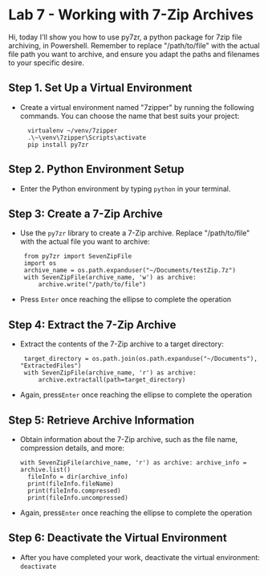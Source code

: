 # Lab 7 - Working with 7-Zip Archives

Hi, today I'll show you how to use py7zr, a python package for 7zip file archiving, in Powershell.
Remember to replace "/path/to/file" with the actual file path you want to archive, and ensure you adapt the paths and filenames to your specific desire.

## Step 1. Set Up a Virtual Environment

 - Create a virtual environment named "7zipper" by running the following commands. You can choose the name that best suits your project:

         virtualenv ~/venv/7zipper
         .\~\venv\7zipper\Scripts\activate
         pip install py7zr
    

## Step 2.  Python Environment Setup

 - Enter the Python environment by typing `python` in your terminal.

## Step 3: Create a 7-Zip Archive

 - Use the `py7zr` library to create a 7-Zip archive. Replace "/path/to/file" with the actual file you want to archive:

        from py7zr import SevenZipFile
        import os
        archive_name = os.path.expanduser("~/Documents/testZip.7z")
        with SevenZipFile(archive_name, 'w') as archive:
	        archive.write("/path/to/file")

 - Press `Enter` once reaching the ellipse to complete the operation

## Step 4: Extract the 7-Zip Archive

 - Extract the contents of the 7-Zip archive to a target directory:

        target_directory = os.path.join(os.path.expanduse("~/Documents"), "ExtractedFiles") 
        with SevenZipFile(archive_name, 'r') as archive:
	        archive.extractall(path=target_directory)

 - Again, press`Enter` once reaching the ellipse to complete the operation

## Step 5: Retrieve Archive Information
- Obtain information about the 7-Zip archive, such as the file name, compression details, and more:

      with SevenZipFile(archive_name, 'r') as archive: archive_info = archive.list()
        fileInfo = dir(archive_info)
        print(fileInfo.fileName)
        print(fileInfo.compressed)
        print(fileInfo.uncompressed)

 - Again, press`Enter` once reaching the ellipse to complete the operation

## Step 6: Deactivate the Virtual Environment

- After you have completed your work, deactivate the virtual environment:
`deactivate
`
